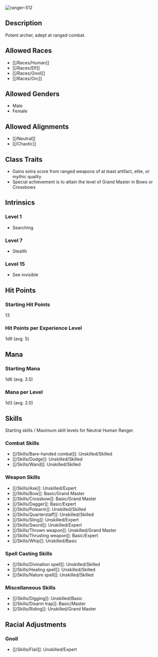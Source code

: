 ![ranger-512](https://github.com/hyvanmielenpelit/GnollHack/assets/16661034/dac012e9-5fae-4456-bef1-5c4f5ca77d18)

## Description

Potent archer, adept at ranged combat.

## Allowed Races

- [[/Races/Human]]
- [[/Races/Elf]]
- [[/Races/Gnoll]]
- [[/Races/Orc]]

## Allowed Genders

- Male
- Female

## Allowed Alignments

- [[/Neutral]]
- [[/Chaotic]]

## Class Traits

- Gains extra score from ranged weapons of at least artifact, elite, or mythic quality
- Special achievement is to attain the level of Grand Master in Bows or Crossbows

## Intrinsics

### Level 1

- Searching

### Level 7

- Stealth

### Level 15

- See invisible

## Hit Points

### Starting Hit Points

13

### Hit Points per Experience Level

1d9 (avg. 5)

## Mana

### Starting Mana

1d6 (avg. 3.5)

### Mana per Level

1d3 (avg. 2.0)

## Skills

Starting skills / Maximum skill levels for Neutral Human Ranger.

### Combat Skills 

* [[/Skills/Bare-handed combat]]: Unskilled/Skilled 
* [[/Skills/Dodge]]: Unskilled/Skilled
* [[/Skills/Wand]]: Unskilled/Skilled 

### Weapon Skills 

* [[/Skills/Axe]]: Unskilled/Expert 
* [[/Skills/Bow]]: Basic/Grand Master
* [[/Skills/Crossbow]]: Basic/Grand Master
* [[/Skills/Dagger]]: Basic/Expert 
* [[/Skills/Polearm]]: Unskilled/Skilled 
* [[/Skills/Quarterstaff]]: Unskilled/Skilled 
* [[/Skills/Sling]]: Unskilled/Expert 
* [[/Skills/Sword]]: Unskilled/Expert 
* [[/Skills/Thrown weapon]]: Unskilled/Grand Master
* [[/Skills/Thrusting weapon]]: Basic/Expert 
* [[/Skills/Whip]]: Unskilled/Basic 

### Spell Casting Skills 

* [[/Skills/Divination spell]]: Unskilled/Skilled
* [[/Skills/Healing spell]]: Unskilled/Skilled
* [[/Skills/Nature spell]]: Unskilled/Skilled

### Miscellaneous Skills

* [[/Skills/Digging]]: Unskilled/Basic 
* [[/Skills/Disarm trap]]: Basic/Master
* [[/Skills/Riding]]: Unskilled/Grand Master

## Racial Adjustments

### Gnoll

- [[/Skills/Flail]]: Unskilled/Expert